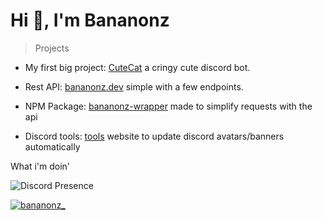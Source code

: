 <h1>Hi 👋, I'm Bananonz</h1>

> Projects 

- My first big project: [CuteCat](https://cutecat.click) a cringy cute discord bot.

- Rest API: [bananonz.dev](https://api.bananonz.dev) simple with a few endpoints.

- NPM Package: [bananonz-wrapper](https://bananonz.dev/bananonz-wrapper) made to simplify requests with the api

- Discord tools: [tools](https://tools.bananonz.dev) website to update discord avatars/banners automatically

What i'm doin'

![Discord Presence](https://lanyard.cnrad.dev/api/660477458209964042)

<p align="left"> <a href="https://twitter.com/bananonz_" target="blank"><img src="https://img.shields.io/twitter/follow/bananonz_?logo=twitter&style=for-the-badge" alt="bananonz_" /></a> </p>

